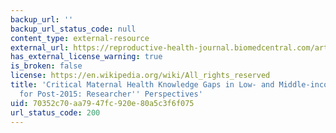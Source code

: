 ```yaml
---
backup_url: ''
backup_url_status_code: null
content_type: external-resource
external_url: https://reproductive-health-journal.biomedcentral.com/articles/10.1186/s12978-015-0044-5
has_external_license_warning: true
is_broken: false
license: https://en.wikipedia.org/wiki/All_rights_reserved
title: 'Critical Maternal Health Knowledge Gaps in Low- and Middle-income Countries
  for Post-2015: Researcher'' Perspectives'
uid: 70352c70-aa79-47fc-920e-80a5c3f6f075
url_status_code: 200
---
```

